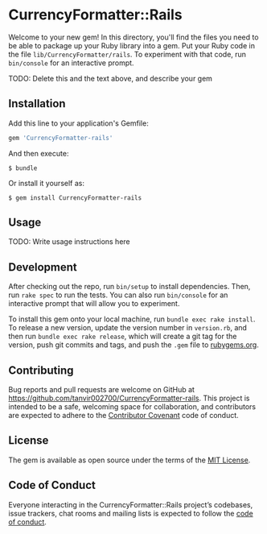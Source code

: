 # CurrencyFormatter::Rails

Welcome to your new gem! In this directory, you'll find the files you need to be able to package up your Ruby library into a gem. Put your Ruby code in the file `lib/CurrencyFormatter/rails`. To experiment with that code, run `bin/console` for an interactive prompt.

TODO: Delete this and the text above, and describe your gem

## Installation

Add this line to your application's Gemfile:

```ruby
gem 'CurrencyFormatter-rails'
```

And then execute:

    $ bundle

Or install it yourself as:

    $ gem install CurrencyFormatter-rails

## Usage

TODO: Write usage instructions here

## Development

After checking out the repo, run `bin/setup` to install dependencies. Then, run `rake spec` to run the tests. You can also run `bin/console` for an interactive prompt that will allow you to experiment.

To install this gem onto your local machine, run `bundle exec rake install`. To release a new version, update the version number in `version.rb`, and then run `bundle exec rake release`, which will create a git tag for the version, push git commits and tags, and push the `.gem` file to [rubygems.org](https://rubygems.org).

## Contributing

Bug reports and pull requests are welcome on GitHub at https://github.com/tanvir002700/CurrencyFormatter-rails. This project is intended to be a safe, welcoming space for collaboration, and contributors are expected to adhere to the [Contributor Covenant](http://contributor-covenant.org) code of conduct.

## License

The gem is available as open source under the terms of the [MIT License](https://opensource.org/licenses/MIT).

## Code of Conduct

Everyone interacting in the CurrencyFormatter::Rails project’s codebases, issue trackers, chat rooms and mailing lists is expected to follow the [code of conduct](https://github.com/tanvir002700/CurrencyFormatter-rails/blob/master/CODE_OF_CONDUCT.md).
